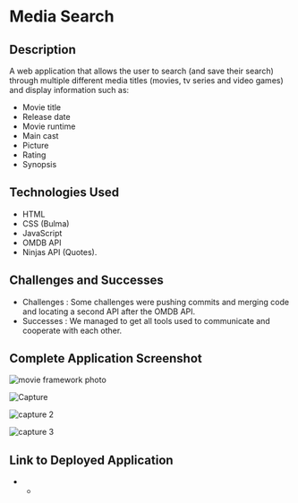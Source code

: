 # Media Search

## Description
A web application that allows the user to search (and save their search) through multiple different media titles (movies, tv series and video games) and display information such as:
* Movie title
* Release date
* Movie runtime
* Main cast
* Picture 
* Rating
* Synopsis

## Technologies Used
* HTML
* CSS (Bulma)
* JavaScript
* OMDB API
* Ninjas API (Quotes).

## Challenges and Successes
* Challenges : Some challenges were pushing commits and merging code and locating a second API after the OMDB API.
* Successes : We managed to get all tools used to communicate and cooperate with each other. 

## Complete Application Screenshot

![movie framework photo](https://user-images.githubusercontent.com/111591265/200462457-4bf0859b-50bd-4e87-8239-62a0aca7535f.JPG)

![Capture](https://user-images.githubusercontent.com/111591265/202341537-b56c8a48-20b4-4ec3-b78f-91948ff758d3.JPG)

![capture 2](https://user-images.githubusercontent.com/111591265/202341704-0d9963a6-078b-4bea-802b-44b8b7ad4619.JPG)

![capture 3](https://user-images.githubusercontent.com/111591265/202341860-2b7615b7-b8e3-4821-b005-1ccbef899b99.JPG)

## Link to Deployed Application
* -